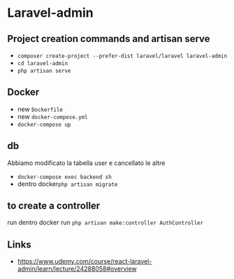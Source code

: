 # Laravel-admin

## Project creation commands and artisan serve
+ ```composer create-project --prefer-dist laravel/laravel laravel-admin```
+ ```cd laravel-admin```
+ ```php artisan serve```
## Docker
+ new ```Dockerfile```
+ new ```docker-compose.yml```
+ ```docker-compose up```
## db
Abbiamo modificato la tabella user e cancellato le altre
+ ```docker-compose exec backend sh```
+ dentro docker```php artisan migrate```
## to create a controller
run dentro docker run ```php artisan make:controller AuthController```

## Links
+ https://www.udemy.com/course/react-laravel-admin/learn/lecture/24288058#overview
